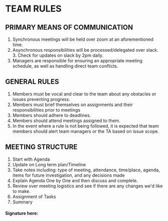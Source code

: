 # TEAM RULES
## PRIMARY MEANS OF COMMUNICATION
1. Synchronous meetings will be held over zoom at an aforementioned time.
2. Asynchronous responsibilities will be processed/delegated over slack.
    3. Check for updates on slack by 2pm daily.
3. Managers are responsible for ensuring an appropriate meeting schedule, as well as handling direct team conflicts.

## GENERAL RULES
1. Members must be vocal and clear to the team about any obstacles or issues preventing progress.
2. Members must brief themselves on assignments and their responsibilities prior to meetings
3. Members should adhere to deadlines.
4. Members should attend meetings assigned to them.
5. In the event where a rule is not being followed, it is expected that team members should alert team managers or the TA based on issue scope.

## MEETING STRUCTURE
1. Start with Agenda
2. Update on Long term plan/Timeline
3. Take notes including: type of meeting, attendance, time/place, agenda, items for future investigation, and any decisions made
4. Explain Agenda One by One and then discuss and complete.
5. Review over meeting logistics and see if there are any changes we'd like to make.
6. Assignment of Tasks
7. Summary  


#### Signature here:

